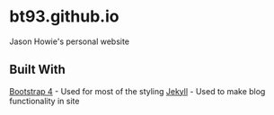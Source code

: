 # bt93.github.io
Jason Howie's personal website

## Built With
[Bootstrap 4](https://getbootstrap.com/) - Used for most of the styling
[Jekyll](https://jekyllrb.com/) - Used to make blog functionality in site